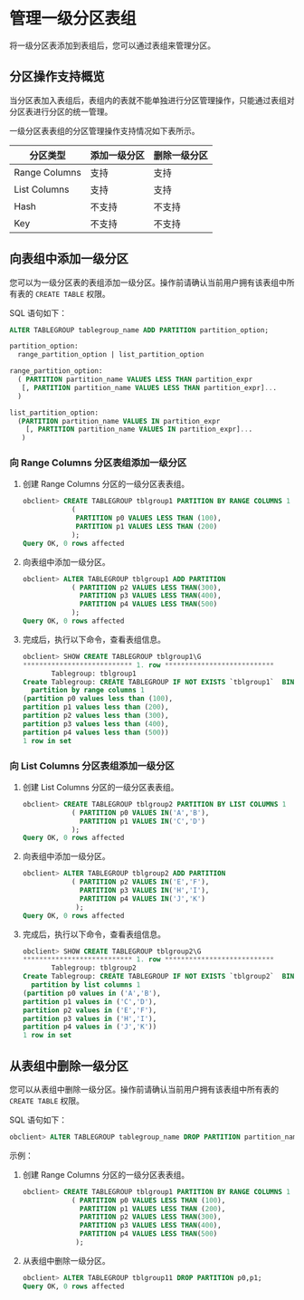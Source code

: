 管理一级分区表组
=============================

将一级分区表添加到表组后，您可以通过表组来管理分区。

分区操作支持概览
-----------------------------

当分区表加入表组后，表组内的表就不能单独进行分区管理操作，只能通过表组对分区表进行分区的统一管理。

一级分区表表组的分区管理操作支持情况如下表所示。

|      分区类型      | 添加一级分区 | 删除一级分区 |
|----------------|--------|--------|
| Range  Columns | 支持     | 支持     |
| List Columns   | 支持     | 支持     |
| Hash           | 不支持    | 不支持    |
| Key            | 不支持    | 不支持    |

向表组中添加一级分区
-------------------------------

您可以为一级分区表的表组添加一级分区。操作前请确认当前用户拥有该表组中所有表的 `CREATE TABLE` 权限。

SQL 语句如下：

```sql
ALTER TABLEGROUP tablegroup_name ADD PARTITION partition_option;

partition_option:
  range_partition_option | list_partition_option

range_partition_option:
  ( PARTITION partition_name VALUES LESS THAN partition_expr
   [, PARTITION partition_name VALUES LESS THAN partition_expr]...
  )

list_partition_option:
  (PARTITION partition_name VALUES IN partition_expr
    [, PARTITION partition_name VALUES IN partition_expr]...
   )
```

### 向 Range Columns 分区表组添加一级分区

1. 创建 Range Columns 分区的一级分区表表组。

   ```sql
   obclient> CREATE TABLEGROUP tblgroup1 PARTITION BY RANGE COLUMNS 1
               (
                PARTITION p0 VALUES LESS THAN (100),
                PARTITION p1 VALUES LESS THAN (200)
               );
   Query OK, 0 rows affected
   ```

2. 向表组中添加一级分区。

   ```sql
   obclient> ALTER TABLEGROUP tblgroup1 ADD PARTITION 
               ( PARTITION p2 VALUES LESS THAN(300),
                 PARTITION p3 VALUES LESS THAN(400),
                 PARTITION p4 VALUES LESS THAN(500)
               );
   Query OK, 0 rows affected
   ```

3. 完成后，执行以下命令，查看表组信息。

   ```sql
   obclient> SHOW CREATE TABLEGROUP tblgroup1\G
   *************************** 1. row ***************************
          Tablegroup: tblgroup1
   Create Tablegroup: CREATE TABLEGROUP IF NOT EXISTS `tblgroup1`  BINDING = FALSE
     partition by range columns 1
   (partition p0 values less than (100),
   partition p1 values less than (200),
   partition p2 values less than (300),
   partition p3 values less than (400),
   partition p4 values less than (500))
   1 row in set
   ```

### 向 List Columns 分区表组添加一级分区

1. 创建 List Columns 分区的一级分区表表组。

   ```sql
   obclient> CREATE TABLEGROUP tblgroup2 PARTITION BY LIST COLUMNS 1
               ( PARTITION p0 VALUES IN('A','B'),
                 PARTITION p1 VALUES IN('C','D')
               );
   Query OK, 0 rows affected
   ```

2. 向表组中添加一级分区。

   ```sql
   obclient> ALTER TABLEGROUP tblgroup2 ADD PARTITION 
               ( PARTITION p2 VALUES IN('E','F'),
                 PARTITION p3 VALUES IN('H','I'),
                 PARTITION p4 VALUES IN('J','K')
                );
   Query OK, 0 rows affected
   ```

3. 完成后，执行以下命令，查看表组信息。

   ```sql
   obclient> SHOW CREATE TABLEGROUP tblgroup2\G
   *************************** 1. row ***************************
          Tablegroup: tblgroup2
   Create Tablegroup: CREATE TABLEGROUP IF NOT EXISTS `tblgroup2`  BINDING = FALSE
     partition by list columns 1
   (partition p0 values in ('A','B'),
   partition p1 values in ('C','D'),
   partition p2 values in ('E','F'),
   partition p3 values in ('H','I'),
   partition p4 values in ('J','K'))
   1 row in set
   ```

从表组中删除一级分区
-------------------------------

您可以从表组中删除一级分区。操作前请确认当前用户拥有该表组中所有表的 `CREATE TABLE` 权限。

SQL 语句如下：

```sql
obclient> ALTER TABLEGROUP tablegroup_name DROP PARTITION partition_name[, partition_name]...;
```

示例：

1. 创建 Range Columns 分区的一级分区表表组。

   ```sql
   obclient> CREATE TABLEGROUP tblgroup1 PARTITION BY RANGE COLUMNS 1
               ( PARTITION p0 VALUES LESS THAN (100),
                 PARTITION p1 VALUES LESS THAN (200),
                 PARTITION p2 VALUES LESS THAN(300),
                 PARTITION p3 VALUES LESS THAN(400),
                 PARTITION p4 VALUES LESS THAN(500)
                );
   ```

2. 从表组中删除一级分区。

   ```sql
   obclient> ALTER TABLEGROUP tblgroup11 DROP PARTITION p0,p1;
   Query OK, 0 rows affected
   ```
